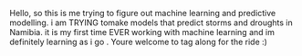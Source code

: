 Hello, so this is me trying to figure out machine learning and predictive modelling. i am TRYING tomake models that predict storms and droughts in Namibia. 
it is my first time EVER working with machine learning and im definitely learning as i go . Youre welcome to tag along for the ride :)
